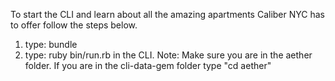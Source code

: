 To start the CLI and learn about all the amazing apartments
Caliber NYC has to offer follow the steps below.

1. type: bundle
2. type: ruby bin/run.rb in the CLI.
Note: Make sure you are in the aether folder.
If you are in the cli-data-gem folder type "cd aether"
